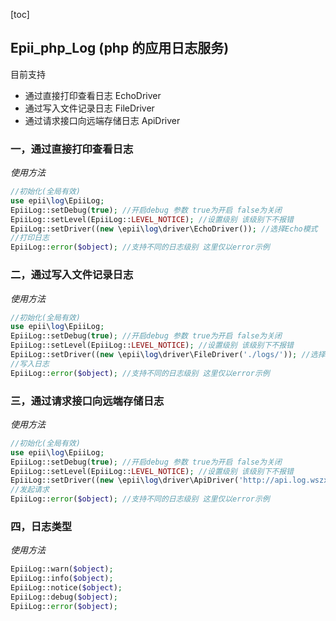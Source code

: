 [toc]
## Epii_php_Log (php 的应用日志服务)

目前支持

- 通过直接打印查看日志 EchoDriver
- 通过写入文件记录日志 FileDriver
- 通过请求接口向远端存储日志 ApiDriver

### 一，通过直接打印查看日志

*使用方法*

```php
//初始化(全局有效)
use epii\log\EpiiLog;
EpiiLog::setDebug(true); //开启debug 参数 true为开启 false为关闭
EpiiLog::setLevel(EpiiLog::LEVEL_NOTICE); //设置级别 该级别下不报错
EpiiLog::setDriver((new \epii\log\driver\EchoDriver()); //选择Echo模式
//打印日志
EpiiLog::error($object); //支持不同的日志级别 这里仅以error示例
```


### 二，通过写入文件记录日志 

*使用方法*

```php
//初始化(全局有效)
use epii\log\EpiiLog;
EpiiLog::setDebug(true); //开启debug 参数 true为开启 false为关闭
EpiiLog::setLevel(EpiiLog::LEVEL_NOTICE); //设置级别 该级别下不报错
EpiiLog::setDriver((new \epii\log\driver\FileDriver('./logs/')); //选择File模式，FileDriver初始化中传入需要存放日志的目录
//写入日志
EpiiLog::error($object); //支持不同的日志级别 这里仅以error示例
```

### 三，通过请求接口向远端存储日志

*使用方法*

```php
//初始化(全局有效)
use epii\log\EpiiLog;
EpiiLog::setDebug(true); //开启debug 参数 true为开启 false为关闭
EpiiLog::setLevel(EpiiLog::LEVEL_NOTICE); //设置级别 该级别下不报错
EpiiLog::setDriver((new \epii\log\driver\ApiDriver('http://api.log.wszx.cc/?app=getlog@get',array $data)); //选择Api模式，第一个参数为要远端存储所需要请求的url地址；第二个参数为需要传输的数据(array)
//发起请求
EpiiLog::error($object); //支持不同的日志级别 这里仅以error示例
```



### 四，日志类型

*使用方法*

```php
EpiiLog::warn($object); 
EpiiLog::info($object); 
EpiiLog::notice($object); 
EpiiLog::debug($object); 
EpiiLog::error($object);  
```